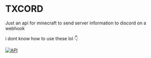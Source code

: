 # TXCORD
Just an api for minecraft to send server information to discord on a webhook

i dont know how to use these lol 👇

[![API](https://github.com/ThexGameLord/TXCORD/actions/workflows/API-test.yml/badge.svg?branch=API)](https://github.com/ThexGameLord/TXCORD/actions/workflows/API-test.yml)
